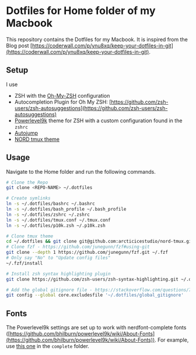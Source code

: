 # Dotfiles for Home folder of my Macbook

This repository contains the Dotfiles for my Macbook. It is inspired from the Blog post [https://coderwall.com/p/ynu8xq/keep-your-dotfiles-in-git](https://coderwall.com/p/ynu8xq/keep-your-dotfiles-in-git).

## Setup

I use

- ZSH with the [Oh-My-ZSH](https://github.com/robbyrussell/oh-my-zsh) configuration
- Autocompletion Plugin for Oh My ZSH: [https://github.com/zsh-users/zsh-autosuggestions](https://github.com/zsh-users/zsh-autosuggestions)
- [Powerlevel9k](https://github.com/bhilburn/powerlevel9k) theme for ZSH with a custom configuration found in the `zshrc`
- [Autojump](https://github.com/wting/autojump)
- [NORD tmux theme](https://github.com/arcticicestudio/nord-tmux)

## Usage

Navigate to the Home folder and run the following commands.

```bash
# Clone the Repo
git clone <REPO-NAME> ~/.dotfiles

# Create symlinks
ln -s ~/.dotfiles/bashrc ~/.bashrc
ln -s ~/.dotfiles/bash_profile ~/.bash_profile
ln -s ~/.dotfiles/zshrc ~/.zshrc
ln -s ~/.dotfiles/tmux.conf ~/.tmux.conf
ln -s ~/.dotfiles/p10k.zsh ~/.p10k.zsh

# Clone tmux theme
cd ~/.dotfiles && git clone git@github.com:arcticicestudio/nord-tmux.git
# Clone fzf - https://github.com/junegunn/fzf#using-git
git clone --depth 1 https://github.com/junegunn/fzf.git ~/.fzf
# Only say "No" to "Update config files"
~/.fzf/install

# Install zsh syntax highlighting plugin
git clone https://github.com/zsh-users/zsh-syntax-highlighting.git ~/.oh-my-zsh/plugins/zsh-syntax-highlighting

# Add the global gitignore file - https://stackoverflow.com/questions/7335420/global-git-ignore
git config --global core.excludesfile '~/.dotfiles/global_gitignore'
```

## Fonts

The Powerlevel9k settings are set up to work with nerdfont-complete fonts ([https://github.com/bhilburn/powerlevel9k/wiki/About-Fonts](https://github.com/bhilburn/powerlevel9k/wiki/About-Fonts)). For example, use [this one](https://github.com/ryanoasis/nerd-fonts/tree/master/patched-fonts/FiraCode/Regular) in the `complete` folder.

